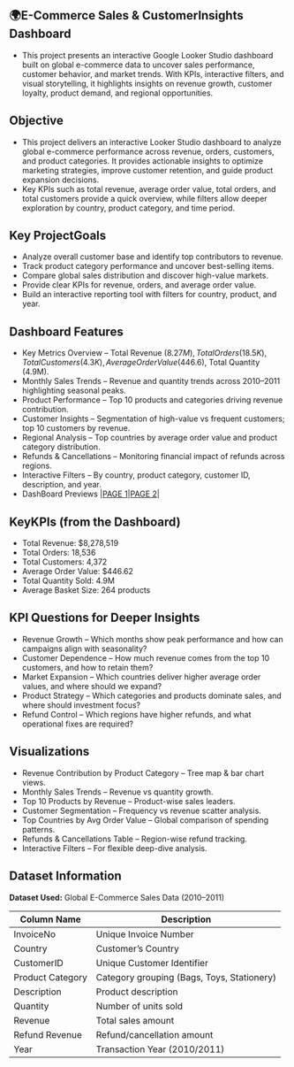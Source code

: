## 🌍E-Commerce Sales & CustomerInsights Dashboard
  - This project presents an interactive Google Looker Studio dashboard built on global e-commerce data to uncover sales performance, customer behavior, and market trends.
    With KPIs, interactive filters, and visual storytelling, it highlights insights on revenue growth, customer loyalty, product demand, and regional opportunities.

## Objective
  - This project delivers an interactive Looker Studio dashboard to analyze global e-commerce performance across revenue, orders, customers, and product categories. It provides
    actionable insights to optimize marketing strategies, improve customer retention, and guide product expansion decisions.
  - Key KPIs such as total revenue, average order value, total orders, and total customers provide a quick overview, while filters allow deeper exploration by country, product
    category, and time period.

 ## Key ProjectGoals
   - Analyze overall customer base and identify top contributors to revenue.
   - Track product category performance and uncover best-selling items.
   - Compare global sales distribution and discover high-value markets.
   - Provide clear KPIs for revenue, orders, and average order value.
   - Build an interactive reporting tool with filters for country, product, and year.

 ## Dashboard Features
   - Key Metrics Overview – Total Revenue ($8.27M), Total Orders (18.5K), Total Customers (4.3K), Average Order Value ($446.6), Total Quantity (4.9M).
   - Monthly Sales Trends – Revenue and quantity trends across 2010–2011 highlighting seasonal peaks.
   - Product Performance – Top 10 products and categories driving revenue contribution.
   - Customer Insights – Segmentation of high-value vs frequent customers; top 10 customers by revenue.
   - Regional Analysis – Top countries by average order value and product category distribution.
   - Refunds & Cancellations – Monitoring financial impact of refunds across regions.
   - Interactive Filters – By country, product category, customer ID, description, and year.
   - DashBoard Previews |<a  href = "https://github.com/SathishRamachandran1974/E-Commerce-Sales-Customer-Insights-Dashboard/blob/main/GLS_PROJECT_PAGE-1.png">PAGE 1</a>|<a href ="https://github.com/SathishRamachandran1974/E-Commerce-Sales-Customer-Insights-Dashboard/blob/main/GLS_PROJECT_PAGE-2.png">PAGE 2</a>|

## KeyKPIs (from the Dashboard)
   - Total Revenue: $8,278,519
   - Total Orders: 18,536
   - Total Customers: 4,372
   - Average Order Value: $446.62
   - Total Quantity Sold: 4.9M
   - Average Basket Size: 264 products

## KPI Questions for Deeper Insights
   - Revenue Growth – Which months show peak performance and how can campaigns align with seasonality?
   - Customer Dependence – How much revenue comes from the top 10 customers, and how to retain them?
   - Market Expansion – Which countries deliver higher average order values, and where should we expand?
   - Product Strategy – Which categories and products dominate sales, and where should investment focus?
   - Refund Control – Which regions have higher refunds, and what operational fixes are required?

## Visualizations
   - Revenue Contribution by Product Category – Tree map & bar chart views.
   - Monthly Sales Trends – Revenue vs quantity growth.
   - Top 10 Products by Revenue – Product-wise sales leaders.
   - Customer Segmentation – Frequency vs revenue scatter analysis.
   - Top Countries by Avg Order Value – Global comparison of spending patterns.
   - Refunds & Cancellations Table – Region-wise refund tracking.
   - Interactive Filters – For flexible deep-dive analysis.

   
  ## Dataset Information  

**Dataset Used:** Global E-Commerce Sales Data (2010–2011)  

| Column Name      | Description                                |
|------------------|--------------------------------------------|
| InvoiceNo        | Unique Invoice Number                      |
| Country          | Customer’s Country                         |
| CustomerID       | Unique Customer Identifier                 |
| Product Category | Category grouping (Bags, Toys, Stationery) |
| Description      | Product description                        |
| Quantity         | Number of units sold                       |
| Revenue          | Total sales amount                         |
| Refund Revenue   | Refund/cancellation amount                 |
| Year             | Transaction Year (2010/2011)               |

